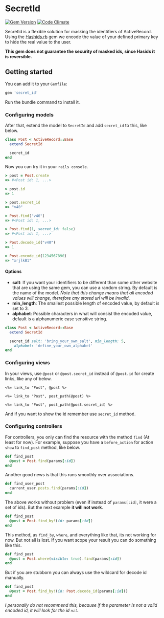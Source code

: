 # SecretId

[![Gem Version](https://badge.fury.io/rb/secret_id.svg)](https://badge.fury.io/rb/secret_id)
[![Code Climate](https://codeclimate.com/github/limcross/secret_id/badges/gpa.svg)](https://codeclimate.com/github/limcross/secret_id)

SecretId is a flexible solution for masking the identifiers of ActiveRecord. Using the [Hashids.rb](https://github.com/peterhellberg/hashids.rb) gem we encode the value of your defined primary key to hide the real value to the user.

__This gem does not guarantee the security of masked ids, since Hasids it is reversible.__

## Getting started

You can add it to your `Gemfile`:

```ruby
gem 'secret_id'
```

Run the bundle command to install it.

### Configuring models
After that, extend the model to `SecretId` and add `secret_id` to this, like below.

```ruby
class Post < ActiveRecord::Base
  extend SecretId

  secret_id
end
```

Now you can try it in your `rails console`.

```ruby
> post = Post.create
=> #<Post id: 1, ...>

> post.id
=> 1

> post.secret_id
=> "v40"

> Post.find("v40")
=> #<Post id: 1, ...>

> Post.find(1, secret_id: false)
=> #<Post id: 1, ...>

> Post.decode_id("v40")
=> 1

> Post.encode_id(1234567890)
=> "xrjlkB1"
```

#### Options

  * __salt__: If you want your identifiers to be different than some other website that are using the same gem, you can use a random string. By default is the name of the model. _Note that this change means that all encoded values will change, therefore any stored url will be invalid_.
  * __min_length__: The smallest possible length of encoded value, by default is set to 3.
  * __alphabet__: Possible characters in what will consist the encoded value, default is a alphanumeric case sensitive string.

```ruby
class Post < ActiveRecord::Base
  extend SecretId

  secret_id salt: 'bring_your_own_salt', min_length: 5,
    alphabet: 'define_your_own_alphabet'
end
```

### Configuring views
In your views, use `@post` or `@post.secret_id` instead of `@post.id` for create links, like any of below.

```erb
<%= link_to "Post", @post %>

<%= link_to "Post", post_path(@post) %>

<%= link_to "Post", post_path(@post.secret_id) %>
```

And if you want to show the id remember use `secret_id` method.

### Configuring controllers
For controllers, you only can find the resource with the method `find` (At least for now). For example, suppose you have a `before_action` for action `show` to `find_post` method, like below.

```ruby
def find_post
  @post = Post.find(params[:id])
end
```

Another good news is that this runs smoothly over associations.

```ruby
def find_user_post
  current_user.posts.find(params[:id])
end
```

The above works without problem (even if instead of `params[:id]`, it were a set of ids). But the next example __it will not work__.

```ruby
def find_post
  @post = Post.find_by!(id: params[:id])
end
```

This method, as `find_by`, `where`, and everything like that, its not working for now. But not all is lost. If you want scope your result you can do something like this.

```ruby
def find_post
  @post = Post.where(visible: true).find(params[:id])
end
```

But if you are stubborn you can always use the wildcard for decode id manually.

```ruby
def find_post
  @post = Post.find_by!(id: Post.decode_id(params[:id]))
end
```
_I personally do not recommend this, because if the parameter is not a valid encoded id, it will look for the id `nil`._
